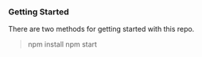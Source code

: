 ### Getting Started

There are two methods for getting started with this repo.

> npm install
> npm start

